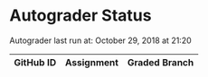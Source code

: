 # Autograder Status
Autograder last run at: October 29, 2018 at 21:20

| GitHub ID | Assignment | Graded Branch |
|-----------|------------|---------------|
